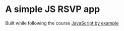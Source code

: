 # A simple JS RSVP app

Built while following the course [JavaScript by example](https://teamtreehouse.com/library/dom-scripting-by-example) 